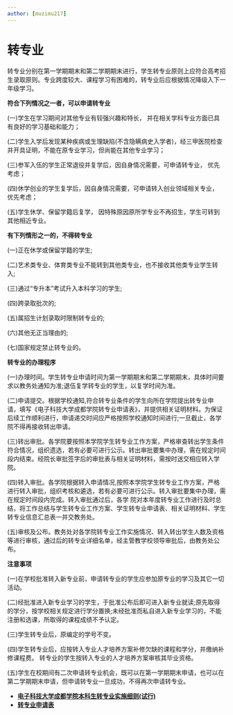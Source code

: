 ```yaml
---
author: [muzimu217]
---
```


# 转专业

转专业分别在第一学期期末和第二学期期末进行，学生转专业原则上应符合高考招生录取原则。专业跨度较大、课程学习有困难的，转专业后应根据情况降级入下一年级学习。 

**符合下列情况之一者，可以申请转专业**

 (一)学生在学习期间对其他专业有较强兴趣和特长， 并在相关学科专业方面已具有良好的学习基础和能力； 

(二)学生入学后发现某种疾病或生理缺陷(不含隐瞒病史入学者)，经三甲医院检查并开具证明，不能在原专业学习，但尚能在其他专业学习； 

(三)参军入伍的学生正常退役并复学后，因自身情况需要，可申请转专业， 优先考虑； 

(四)休学创业的学生复学后，因自身情况需要，可申请转入创业领域相关专业， 优先考虑； 

(五)学生休学、保留学籍后复学， 因特殊原因原所学专业不再招生，学生可转到其他相近专业。

 **有下列情形之一的，不得转专业**

 (一)正在休学或保留学籍的学生; 

(二)艺术类专业、体育类专业不能转到其他类专业，也不接收其他类专业学生转入;

(三)通过“专升本”考试升入本科学习的学生; 

(四)跨录取批次的; 

(五)属招生计划录取时限制转专业的; 

(六)其他无正当理由的; 

(七)国家规定禁止转专业的。 

**转专业的办理程序**

(一)办理时间。学生转专业申请时间为第一学期期末和第二学期期末，具体时间要求以教务处通知为准;退伍复学转专业的学生，以复学时间为准。

(二)申请提交。根据学校通知,符合转专业条件的学生向所在学院提出转专业申请，填写《电子科技大学成都学院转专业申请表》，并提供相关证明材料。为保证后续工作顺利进行，申请递交时间应严格按照学校通知时间进行;一旦截止，各学院不得再接收转出申请。 

(三)转出审批。各学院要按照本学院学生转专业工作方案，严格审查转出学生条件符合情况，组织遗选，若有必要可进行公示。转出审批要集中办理，需在规定时间段内结束。经院长审批签字后的审批表与相关证明材料，需按时送交相应转入学院。 

(四)转入审批。各学院根据转入申请情况,按照本学院学生转专业工作方案，严格进行转入审批，组织考核和遴选，若有必要可进行公示。转入审批要集中办理，需在规定时间段内完成。转入审批通过后，各学 院对本年度转专业工作进行及时总结，将工作总结与学生转专业工作方案、学生转专业申请表、相关证明材料、学生转专业信息汇总表一并交教务处。 

(五)审核及公布。教务处对各学院转专业工作实施情况、转入转出学生人数及资格等进行审核，通过后的转专业详细名单，经主管教学校领导审批后，由教务处公布。

 **注意事项** 

(一)在学校批准转入新专业前，申请转专业的学生应参加原专业的学习及其它一切活动。 

(二)经批准进入新专业学习的学生，于批准公布后即可进入新专业就读;原先取得的学分，按学校相关规定进行学分置换;未经批准而私自进入新专业学习的，不能注册和选课，所取得的课程成绩不予认定。 

(三)学生转专业后，原编定的学号不变。 

(四)学生转专业后，应按转入专业人才培养方案补修欠缺的课程和学分，并缴纳补修课程费。 转专业的学生按转入专业的人才培养方案审核其毕业资格。 

(五)学生在校期间有二次申请转专业机会，既可以在第一学期期末申请，也可以在第二学期期末申请，但申请转专业一旦成功，不得再次申请转专业。

- **[电子科技大学成都学院本科生转专业实施细则(试行)](https://docs.qq.com/aio/DVWZ4WUN0c3FzaUtt?u=3ca4f3eff1c14da7b5a72d7985bb28c7&no_promotion=1&p=PLB0wwuHZFVKBMNT0ppn4p)**
- **[转专业申请表](https://docs.qq.com/aio/DVWZ4WUN0c3FzaUtt?u=3ca4f3eff1c14da7b5a72d7985bb28c7&no_promotion=1&p=PLB0wwuHZFVKBMNT0ppn4p)**